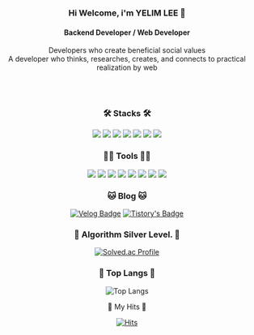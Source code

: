 <div align="center">

### Hi Welcome, i'm YELIM LEE 👋

#### Backend Developer / Web Developer
Developers who create beneficial social values   
A developer who thinks, researches, creates, and connects to practical realization by web

<br><br>

### 🛠️ Stacks 🛠️

<img src="https://img.shields.io/badge/spring-6DB33F.svg?&style=flat-square&logo=spring&logoColor=white"/> <img src="https://img.shields.io/badge/Java-007396?style=flat-square&logo=Java&logoColor=white"/> <img src="https://img.shields.io/badge/Python-3766AB?style=flat-square&logo=Python&logoColor=white"/> <img src="https://img.shields.io/badge/JavaScript-F7DF1E?style=flat-square&logo=JavaScript&logoColor=white"/> <img src="https://img.shields.io/badge/C-A8B9CC?style=flat-square&logo=C&logoColor=white"/>  <img src="https://img.shields.io/badge/MySQL-4479A1?style=flat-square&logo=MySQL&logoColor=white"/> <img src="https://img.shields.io/badge/html5-E34F26.svg?&style=flat-square&logo=html5&logoColor=white"/>   

### 💪🏼 Tools 💪🏼

<img src="https://img.shields.io/badge/GitHub-181717?style=flat-square&logo=GitHub&logoColor=white"/> <img src="https://img.shields.io/badge/linux-FCC624.svg?&style=flat-square&logo=linux&logoColor=white"/> <img src="https://img.shields.io/badge/aws-232F3E.svg?&style=flat-square&logo=amazonaws&logoColor=white"/> <img src="https://img.shields.io/badge/IntelliJ IDEA-000000?style=flat-square&logo=IntelliJ IDEA&logoColor=white"/> <img src="https://img.shields.io/badge/eclipse-2C2255.svg?&style=flat-square&logo=eclipseide&logoColor=white"/> <img src="https://img.shields.io/badge/Visual Studio Code-007ACC?style=flat-square&logo=Visual Studio Code&logoColor=white"/> <img src="https://img.shields.io/badge/slack-4A154B.svg?&style=flat-square&logo=slack&logoColor=white"/> <img src="https://img.shields.io/badge/notion-000000.svg?&style=flat-square&logo=notion&logoColor=white"/> 


### 🐱 Blog 🐱

  [![Velog Badge](https://img.shields.io/badge/Velog-20C997?style=flat-square&logo=Velog&logoColor=white&link=https://velog.io/@1117mg)](https://velog.io/@1117mg)
  [![Tistory's Badge](https://img.shields.io/badge/Tistory-000000?style=flat-square&logo=Notion&logoColor=white&link=https://1117mg.tistory.com/)](https://1117mg.tistory.com/)


### 🏅 Algorithm Silver Level. 🏅

[![Solved.ac Profile](http://mazassumnida.wtf/api/v2/generate_badge?boj=1117mg)](https://solved.ac/profile/1117mg) 


### 🚌 Top Langs 🚌

![Top Langs](https://github-readme-stats.vercel.app/api/top-langs/?username=1117mg&layout=compact)


📍 My Hits 📍

[![Hits](https://hits.seeyoufarm.com/api/count/incr/badge.svg?url=https%3A%2F%2Fgithub.com%2F______&count_bg=%2379C83D&title_bg=%23555555&icon=&icon_color=%23E7E7E7&title=hits&edge_flat=false)](https://hits.seeyoufarm.com)

</div>
